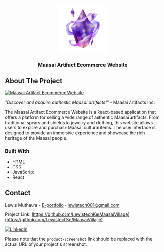 <a name="readme-top"></a>

<!-- PROJECT LOGO -->
<br />
<div align="center">
  <img src="/public/logo.png" alt="Logo" width="160" height="160">

  <h3 align="center">Maasai Artifact Ecommerce Website</h3>
</div>

<!-- ABOUT THE PROJECT -->

## About The Project

[![Maasai Artifact Ecommerce Website][product-screenshot]](https://example.com/maasai-ecommerce.jpg)

_"Discover and acquire authentic Maasai artifacts!"_ - Maasai Artifacts Inc.

The Maasai Artifact Ecommerce Website is a React-based application that offers a platform for selling a wide range of authentic Maasai artifacts. From traditional spears and shields to jewelry and clothing, this website allows users to explore and purchase Maasai cultural items. The user interface is designed to provide an immersive experience and showcase the rich heritage of the Maasai people.

### Built With

- HTML
- CSS
- JavaScript
- React

<!-- CONTACT -->

## Contact

Lewis Muthaura - [E-portfolio](https://lewistech.vercel.app/) - lewistech001@gmail.com

Project Link: [https://github.com/LewistechKe/MaasaiVillage](https://github.com/LewistechKe/MaasaiVillage)

[![LinkedIn][linkedin-shield]][linkedin-url]

<!-- MARKDOWN LINKS & IMAGES -->

[linkedin-shield]: https://img.shields.io/badge/-LinkedIn-black.svg?style=for-the-badge&logo=linkedin&colorB=555
[linkedin-url]: https://www.linkedin.com/in/lewis-muthaura/
[product-screenshot]: src/assets/screenshot.jpg
[react.js]: https://img.shields.io/badge/React-20232A?style=for-the-badge&logo=react&logoColor=61DAFB
[react-url]: https://reactjs.org/

Please note that the `product-screenshot` link should be replaced with the actual URL of your project's screenshot.